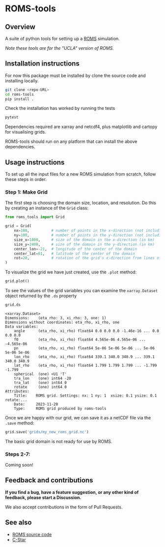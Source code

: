 # ROMS-tools

## Overview

A suite of python tools for setting up a [ROMS](https://github.com/CESR-lab/ucla-roms) simulation.

_Note these tools are for the "UCLA" version of ROMS._

## Installation instructions

For now this package must be installed by clone the source code and installing locally.

```bash
git clone <repo-URL>
cd roms-tools
pip install .
```

Check the installation has worked by running the tests
```bash
pytest
```

Dependencies required are xarray and netcdf4, plus matplotlib and cartopy for visualising grids. 

ROMS-tools should run on any platform that can install the above dependencies.


## Usage instructions

To set up all the input files for a new ROMS simulation from scratch, follow these steps in order. 

### Step 1: Make Grid

The first step is choosing the domain size, location, and resolution. Do this by creating an instance of the `Grid` class:

```python
from roms_tools import Grid

grid = Grid(
    nx=100,          # number of points in the x-direction (not including 2 boundary cells on either end)
    ny=100,          # number of points in the y-direction (not including 2 boundary cells on either end)
    size_x=1800,     # size of the domain in the x-direction (in km)
    size_y=2400,     # size of the domain in the y-direction (in km)
    center_lon=-21,  # longitude of the center of the domain
    center_lat=61,   # latitude of the center of the domain
    rot=20,          # rotation of the grid's x-direction from lines of constant longitude, with positive values being a counter-clockwise rotation
)
```

To visualize the grid we have just created, use the `.plot` method:

```python
grid.plot()
```

To see the values of the grid variables you can examine the `xarray.Dataset` object returned by the `.ds` property

```python
grid.ds
```
```
<xarray.Dataset>
Dimensions:    (eta_rho: 3, xi_rho: 3, one: 1)
Dimensions without coordinates: eta_rho, xi_rho, one
Data variables:
    angle      (eta_rho, xi_rho) float64 0.0 0.0 0.0 -1.46e-16 ... 0.0 0.0 0.0
    f0         (eta_rho, xi_rho) float64 4.565e-06 4.565e-06 ... -4.565e-06
    pn         (eta_rho, xi_rho) float64 5e-06 5e-06 5e-06 ... 5e-06 5e-06 5e-06
    lon_rho    (eta_rho, xi_rho) float64 339.1 340.0 340.9 ... 339.1 340.0 340.9
    lat_rho    (eta_rho, xi_rho) float64 1.799 1.799 1.799 ... -1.799 -1.799
    spherical  (one) <U1 'T'
    tra_lon    (one) int64 -20
    tra_lat    (one) int64 0
    rotate     (one) int64 0
Attributes:
    Title:    ROMS grid. Settings: nx: 1 ny: 1  xsize: 0.1 ysize: 0.1 rotate:...
    Date:     2023-11-20
    Type:     ROMS grid produced by roms-tools
```

Once we are happy with our grid, we can save it as a netCDF file via the `.save` method:

```python
grid.save('grids/my_new_roms_grid.nc')
```

The basic grid domain is not ready for use by ROMS.


### Steps 2-7: 

Coming soon!


## Feedback and contributions

**If you find a bug, have a feature suggestion, or any other kind of feedback, please start a Discussion.**

We also accept contributions in the form of Pull Requests.


## See also

- [ROMS source code](https://github.com/CESR-lab/ucla-roms)
- [C-Star](https://github.com/CWorthy-ocean/C-Star)
